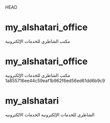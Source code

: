  HEAD
# my_alshatari_office
مكتب الشاطري للخدمات الإلكترونية

# my_alshatari_office
مكتب الشاطري للخدمات الإلكترونية
 1a855716ee44c59eaf1b962f6ed56ed61dd6b9c9
# my_alshatari
الشاطري للخدمات الإلكترونية
الخدمات الالكترونيه
